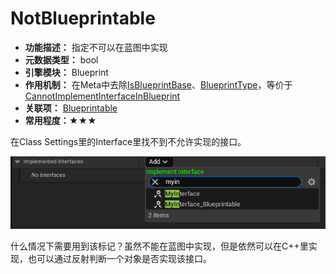 # NotBlueprintable

- **功能描述：**  指定不可以在蓝图中实现
- **元数据类型：** bool
- **引擎模块：** Blueprint
- **作用机制：** 在Meta中去除[IsBlueprintBase](../../../../Meta/Blueprint/IsBlueprintBase.md)、[BlueprintType](../../../../Meta/Blueprint/BlueprintType.md)，等价于[CannotImplementInterfaceInBlueprint](../../../../Meta/Blueprint/CannotImplementInterfaceInBlueprint.md)
- **关联项：** [Blueprintable](../Blueprintable/Blueprintable.md)
- **常用程度：★★★**

在Class Settings里的Interface里找不到不允许实现的接口。

![Untitled](Untitled.png)

什么情况下需要用到该标记？虽然不能在蓝图中实现，但是依然可以在C++里实现，也可以通过反射判断一个对象是否实现该接口。